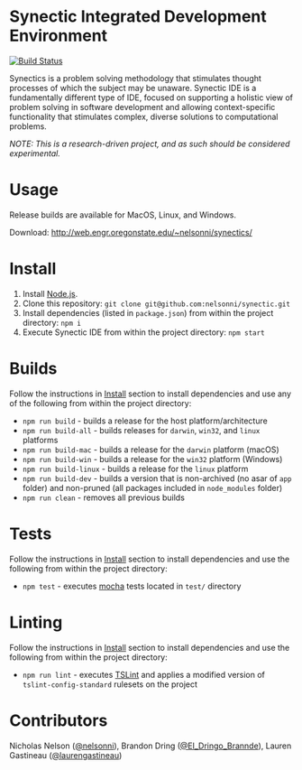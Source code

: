 # Synectic Integrated Development Environment
[![Build Status](https://travis-ci.org/nelsonni/synectic.svg?branch=master)](https://travis-ci.org/nelsonni/synectic)

Synectics is a problem solving methodology that stimulates thought processes of which the subject may be unaware. Synectic IDE is a fundamentally different type of IDE, focused on supporting a holistic view of problem solving in software development and allowing context-specific functionality that stimulates complex, diverse solutions to computational problems.

*NOTE: This is a research-driven project, and as such should be considered experimental.*

# Usage

Release builds are available for MacOS, Linux, and Windows.

Download: http://web.engr.oregonstate.edu/~nelsonni/synectics/

# Install

1. Install [Node.js](https://nodejs.org/en/).
2. Clone this repository:
`git clone git@github.com:nelsonni/synectic.git`
3. Install dependencies (listed in `package.json`) from within the project directory:
`npm i`
4. Execute Synectic IDE from within the project directory:
`npm start`

# Builds

Follow the instructions in [Install](#Install) section to install dependencies and use any of the following from within the project directory:
* `npm run build` - builds a release for the host platform/architecture
* `npm run build-all` - builds releases for `darwin`, `win32`, and `linux` platforms
* `npm run build-mac` - builds a release for the `darwin` platform (macOS)
* `npm run build-win` - builds a release for the `win32` platform (Windows)
* `npm run build-linux` - builds a release for the `linux` platform
* `npm run build-dev` - builds a version that is non-archived (no asar of `app` folder) and non-pruned (all packages included in `node_modules` folder)
* `npm run clean` - removes all previous builds

# Tests

Follow the instructions in [Install](#Install) section to install dependencies and use the following from within the project directory:
* `npm test` - executes [mocha](https://github.com/mochajs/mocha) tests located in `test/` directory

# Linting

Follow the instructions in [Install](#Install) section to install dependencies and use the following from within the project directory:
* `npm run lint` - executes [TSLint](https://github.com/palantir/tslint) and applies a modified version of `tslint-config-standard` rulesets on the project

# Contributors
Nicholas Nelson ([@nelsonni](https://github.com/nelsonni)), Brandon Dring ([@El_Dringo_Brannde](https://github.com/El-Dringo-Brannde)), Lauren Gastineau ([@laurengastineau](https://github.com/laurengastineau))
